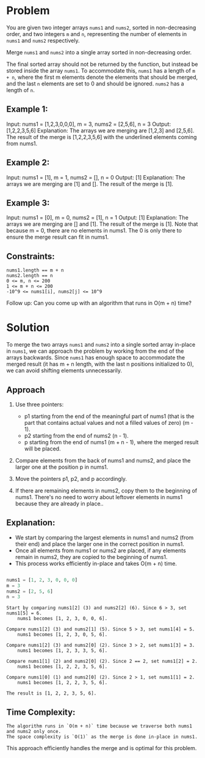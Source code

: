 # Problem 

You are given two integer arrays `nums1` and `nums2`, sorted in non-decreasing order, and two integers `m` and `n`, representing the number of elements in `nums1` and `nums2` respectively.

Merge `nums1` and `nums2` into a single array sorted in non-decreasing order.

The final sorted array should not be returned by the function, but instead be stored inside the array `nums1`. To accommodate this, `nums1` has a length of `m + n`, where the first m elements denote the elements that should be merged, and the last `n` elements are set to 0 and should be ignored. `nums2` has a length of `n`.


## Example 1:

Input: nums1 = [1,2,3,0,0,0], m = 3, nums2 = [2,5,6], n = 3
Output: [1,2,2,3,5,6]
Explanation: The arrays we are merging are [1,2,3] and [2,5,6].
The result of the merge is [1,2,2,3,5,6] with the underlined elements coming from nums1.


## Example 2:

Input: nums1 = [1], m = 1, nums2 = [], n = 0
Output: [1]
Explanation: The arrays we are merging are [1] and [].
The result of the merge is [1].

## Example 3:

Input: nums1 = [0], m = 0, nums2 = [1], n = 1
Output: [1]
Explanation: The arrays we are merging are [] and [1].
The result of the merge is [1].
Note that because m = 0, there are no elements in nums1. The 0 is only there to ensure the merge result can fit in nums1.


## Constraints:

    nums1.length == m + n
    nums2.length == n
    0 <= m, n <= 200
    1 <= m + n <= 200
    -10^9 <= nums1[i], nums2[j] <= 10^9


Follow up: Can you come up with an algorithm that runs in O(m + n) time?



# Solution

To merge the two arrays `nums1` and `nums2` into a single sorted array in-place in `nums1`, we can approach the problem by working from the end of the arrays backwards. Since `nums1` has enough space to accommodate the merged result (it has m + n length, with the last n positions initialized to 0), we can avoid shifting elements unnecessarily.

## Approach 

1) Use three pointers:

   - p1 starting from the end of the meaningful part of nums1 (that is the part that contains actual values and not a filled values of zero) (m - 1).
   - p2 starting from the end of nums2 (n - 1).
   - p starting from the end of nums1 (m + n - 1), where the merged result will be placed.

2) Compare elements from the back of nums1 and nums2, and place the larger one at the position p in  nums1.

3) Move the pointers p1, p2, and p accordingly.

4) If there are remaining elements in nums2, copy them to the beginning of nums1. There's no need to  worry about leftover elements in nums1 because they are already in place..


## Explanation:

- We start by comparing the largest elements in nums1 and nums2 (from their end) and place the         larger  one in the correct position in nums1.
-  Once all elements from nums1 or nums2 are placed, if any elements remain in nums2, they are copied to the beginning of nums1.
- This process works efficiently in-place and takes O(m + n) time.


```py

nums1 = [1, 2, 3, 0, 0, 0]
m = 3
nums2 = [2, 5, 6]
n = 3

```


    Start by comparing nums1[2] (3) and nums2[2] (6). Since 6 > 3, set nums1[5] = 6.
        nums1 becomes [1, 2, 3, 0, 0, 6].

    Compare nums1[2] (3) and nums2[1] (5). Since 5 > 3, set nums1[4] = 5.
        nums1 becomes [1, 2, 3, 0, 5, 6].

    Compare nums1[2] (3) and nums2[0] (2). Since 3 > 2, set nums1[3] = 3.
        nums1 becomes [1, 2, 3, 3, 5, 6].

    Compare nums1[1] (2) and nums2[0] (2). Since 2 == 2, set nums1[2] = 2.
        nums1 becomes [1, 2, 2, 3, 5, 6].

    Compare nums1[0] (1) and nums2[0] (2). Since 2 > 1, set nums1[1] = 2.
        nums1 becomes [1, 2, 2, 3, 5, 6].

    The result is [1, 2, 2, 3, 5, 6].

## Time Complexity:

    The algorithm runs in `O(m + n)` time because we traverse both nums1 and nums2 only once.
    The space complexity is `O(1)` as the merge is done in-place in nums1.

This approach efficiently handles the merge and is optimal for this problem.